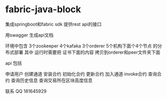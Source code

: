 # fabric-java-block
集成springboot和fabric sdk 提供rest api的接口


用swagger 生成api文档


环境中包含 3个zookeeper 4个kafaka 3个orderer 5个机构下面个4个节点 的分布式部署  其中 运行时需要把 证书下面的内容 拷贝到orderer和peer文件夹下面


api 包括

申请用户
创建通道
安装合约
初始化合约
更新合约
加入通道
invoke合约
查询合约
查询历史信息
查询交易所在区块高度信息



联系 QQ 181645929

